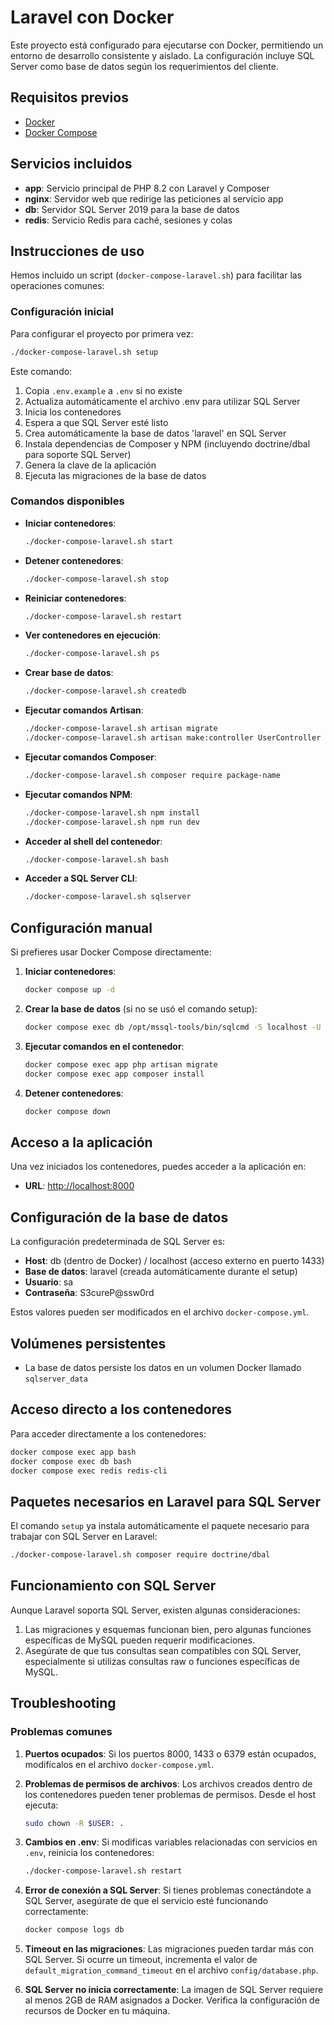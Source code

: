 # Laravel con Docker

Este proyecto está configurado para ejecutarse con Docker, permitiendo un entorno de desarrollo consistente y aislado. La configuración incluye SQL Server como base de datos según los requerimientos del cliente.

## Requisitos previos

-   [Docker](https://www.docker.com/get-started)
-   [Docker Compose](https://docs.docker.com/compose/install/)

## Servicios incluidos

-   **app**: Servicio principal de PHP 8.2 con Laravel y Composer
-   **nginx**: Servidor web que redirige las peticiones al servicio app
-   **db**: Servidor SQL Server 2019 para la base de datos
-   **redis**: Servicio Redis para caché, sesiones y colas

## Instrucciones de uso

Hemos incluido un script (`docker-compose-laravel.sh`) para facilitar las operaciones comunes:

### Configuración inicial

Para configurar el proyecto por primera vez:

```bash
./docker-compose-laravel.sh setup
```

Este comando:

1. Copia `.env.example` a `.env` si no existe
2. Actualiza automáticamente el archivo .env para utilizar SQL Server
3. Inicia los contenedores
4. Espera a que SQL Server esté listo
5. Crea automáticamente la base de datos 'laravel' en SQL Server
6. Instala dependencias de Composer y NPM (incluyendo doctrine/dbal para soporte SQL Server)
7. Genera la clave de la aplicación
8. Ejecuta las migraciones de la base de datos

### Comandos disponibles

-   **Iniciar contenedores**:

    ```bash
    ./docker-compose-laravel.sh start
    ```

-   **Detener contenedores**:

    ```bash
    ./docker-compose-laravel.sh stop
    ```

-   **Reiniciar contenedores**:

    ```bash
    ./docker-compose-laravel.sh restart
    ```

-   **Ver contenedores en ejecución**:

    ```bash
    ./docker-compose-laravel.sh ps
    ```

-   **Crear base de datos**:

    ```bash
    ./docker-compose-laravel.sh createdb
    ```

-   **Ejecutar comandos Artisan**:

    ```bash
    ./docker-compose-laravel.sh artisan migrate
    ./docker-compose-laravel.sh artisan make:controller UserController
    ```

-   **Ejecutar comandos Composer**:

    ```bash
    ./docker-compose-laravel.sh composer require package-name
    ```

-   **Ejecutar comandos NPM**:

    ```bash
    ./docker-compose-laravel.sh npm install
    ./docker-compose-laravel.sh npm run dev
    ```

-   **Acceder al shell del contenedor**:

    ```bash
    ./docker-compose-laravel.sh bash
    ```

-   **Acceder a SQL Server CLI**:
    ```bash
    ./docker-compose-laravel.sh sqlserver
    ```

## Configuración manual

Si prefieres usar Docker Compose directamente:

1. **Iniciar contenedores**:

    ```bash
    docker compose up -d
    ```

2. **Crear la base de datos** (si no se usó el comando setup):

    ```bash
    docker compose exec db /opt/mssql-tools/bin/sqlcmd -S localhost -U sa -P S3cureP@ssw0rd -Q "CREATE DATABASE laravel"
    ```

3. **Ejecutar comandos en el contenedor**:

    ```bash
    docker compose exec app php artisan migrate
    docker compose exec app composer install
    ```

4. **Detener contenedores**:
    ```bash
    docker compose down
    ```

## Acceso a la aplicación

Una vez iniciados los contenedores, puedes acceder a la aplicación en:

-   **URL**: [http://localhost:8000](http://localhost:8000)

## Configuración de la base de datos

La configuración predeterminada de SQL Server es:

-   **Host**: db (dentro de Docker) / localhost (acceso externo en puerto 1433)
-   **Base de datos**: laravel (creada automáticamente durante el setup)
-   **Usuario**: sa
-   **Contraseña**: S3cureP@ssw0rd

Estos valores pueden ser modificados en el archivo `docker-compose.yml`.

## Volúmenes persistentes

-   La base de datos persiste los datos en un volumen Docker llamado `sqlserver_data`

## Acceso directo a los contenedores

Para acceder directamente a los contenedores:

```bash
docker compose exec app bash
docker compose exec db bash
docker compose exec redis redis-cli
```

## Paquetes necesarios en Laravel para SQL Server

El comando `setup` ya instala automáticamente el paquete necesario para trabajar con SQL Server en Laravel:

```bash
./docker-compose-laravel.sh composer require doctrine/dbal
```

## Funcionamiento con SQL Server

Aunque Laravel soporta SQL Server, existen algunas consideraciones:

1. Las migraciones y esquemas funcionan bien, pero algunas funciones específicas de MySQL pueden requerir modificaciones.
2. Asegúrate de que tus consultas sean compatibles con SQL Server, especialmente si utilizas consultas raw o funciones específicas de MySQL.

## Troubleshooting

### Problemas comunes

1. **Puertos ocupados**: Si los puertos 8000, 1433 o 6379 están ocupados, modifícalos en el archivo `docker-compose.yml`.

2. **Problemas de permisos de archivos**: Los archivos creados dentro de los contenedores pueden tener problemas de permisos. Desde el host ejecuta:

    ```bash
    sudo chown -R $USER: .
    ```

3. **Cambios en .env**: Si modificas variables relacionadas con servicios en `.env`, reinicia los contenedores:

    ```bash
    ./docker-compose-laravel.sh restart
    ```

4. **Error de conexión a SQL Server**: Si tienes problemas conectándote a SQL Server, asegúrate de que el servicio esté funcionando correctamente:

    ```bash
    docker compose logs db
    ```

5. **Timeout en las migraciones**: Las migraciones pueden tardar más con SQL Server. Si ocurre un timeout, incrementa el valor de `default_migration_command_timeout` en el archivo `config/database.php`.

6. **SQL Server no inicia correctamente**: La imagen de SQL Server requiere al menos 2GB de RAM asignados a Docker. Verifica la configuración de recursos de Docker en tu máquina.
